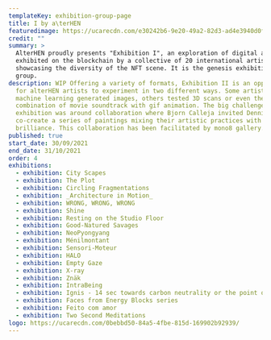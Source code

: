 ```yaml
---
templateKey: exhibition-group-page
title: I by a\terHEN
featuredimage: https://ucarecdn.com/e30242b6-9e20-49a2-82d3-ad4e3940d0f7/
credit: ""
summary: >
  AlterHEN proudly presents "Exhibition I", an exploration of digital art
  exhibited on the blockchain by a collective of 20 international artists,
  showcasing the diversity of the NFT scene. It is the genesis exhibition of the
  group.
description: WIP Offering a variety of formats, Exhibition II is an opportunity
  for alterHEN artists to experiment in two different ways. Some artists tried
  machine learning generated images, others tested 3D scans or even the
  combination of movie soundtrack with gif animation. The big challenge of this
  exhibition was around collaboration where Bjorn Calleja invited Dennis Bato to
  co-create a series of paintings mixing their artistic practices with
  brilliance. This collaboration has been facilitated by mono8 gallery.
published: true
start_date: 30/09/2021
end_date: 31/10/2021
order: 4
exhibitions:
  - exhibition: City Scapes
  - exhibition: The Plot
  - exhibition: Circling Fragmentations
  - exhibition: _Architecture in Motion_
  - exhibition: WRONG, WRONG, WRONG
  - exhibition: Shine
  - exhibition: Resting on the Studio Floor
  - exhibition: Good-Natured Savages
  - exhibition: NeoPyongyang
  - exhibition: Ménilmontant
  - exhibition: Sensori-Moteur
  - exhibition: HALO
  - exhibition: Empty Gaze
  - exhibition: X-ray
  - exhibition: Znäk
  - exhibition: IntraBeing
  - exhibition: Ignis - 14 sec towards carbon neutrality or the point of no return
  - exhibition: Faces from Energy Blocks series
  - exhibition: Feito com amor
  - exhibition: Two Second Meditations
logo: https://ucarecdn.com/0bebbd50-84a5-4fbe-815d-169902b92939/
---
```

